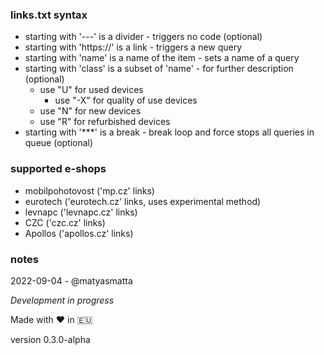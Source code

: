 ### links.txt syntax
- starting with '---' is a divider - triggers no code (optional)
- starting with 'https://' is a link - triggers a new query
- starting with 'name' is a name of the item - sets a name of a query
- starting with 'class' is a subset of 'name' - for further description (optional)
    - use "U" for used devices
        - use "-X" for quality of use devices
    - use "N" for new devices
    - use "R" for refurbished devices
- starting with '***' is a break - break loop and force stops all queries in queue (optional)

### supported e-shops
- mobilpohotovost ('mp.cz' links)
- eurotech ('eurotech.cz' links, uses experimental method)
- levnapc ('levnapc.cz' links)
- CZC ('czc.cz' links)
- Apollos ('apollos.cz' links)

### notes
2022-09-04 - @matyasmatta

_Development in progress_

Made with ❤️ in 🇪🇺

version 0.3.0-alpha
